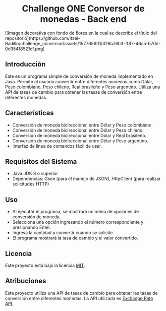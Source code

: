 <h1 align="center"> Challenge ONE Conversor de monedas - Back end </h1>
![Imagen decorativa con fondo de flores en la cual se describe el título del repositorio](https://github.com/Itzel-Badillo/challenge_conversor/assets/157765601/326b76b3-ff87-46ca-b70d-0d354f8521cf.png)


## Introducción
Este es un programa simple de conversión de moneda implementado en Java. Permite al usuario convertir entre diferentes monedas como Dólar, Peso colombiano, Peso chileno, Real brasileño y Peso argentino. Utiliza una API de tasas de cambio para obtener las tasas de conversión entre diferentes monedas.

## Características

- Conversión de moneda bidireccional entre Dólar y Peso colombiano.
- Conversión de moneda bidireccional entre Dólar y Peso chileno.
- Conversión de moneda bidireccional entre Dólar y Real brasileño.
- Conversión de moneda bidireccional entre Dólar y Peso argentino.
- Interfaz de línea de comandos fácil de usar.

## Requisitos del Sistema

- Java JDK 8 o superior
- Dependencias: Gson (para el manejo de JSON), HttpClient (para realizar solicitudes HTTP)

## Uso

- Al ejecutar el programa, se mostrará un menú de opciones de conversión de moneda.
- Selecciona una opción ingresando el número correspondiente y presionando Enter.
- Ingresa la cantidad a convertir cuando se solicite.
- El programa mostrará la tasa de cambio y el valor convertido.

## Licencia

Este proyecto está bajo la licencia [MIT](LICENSE).

## Atribuciones

Este proyecto utiliza una API de tasas de cambio para obtener las tasas de conversión entre diferentes monedas. La API utilizada es [Exchange Rate API](https://www.exchangerate-api.com/).
